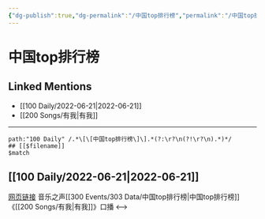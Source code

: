 ```yaml
---
{"dg-publish":true,"dg-permalink":"/中国top排行榜","permalink":"/中国top排行榜/"}
---
```


# 中国top排行榜

## Linked Mentions
- [[100 Daily/2022-06-21\|2022-06-21]]
- [[200 Songs/有我\|有我]]


---

```expander
path:"100 Daily" /.*\[\[中国top排行榜\]\].*(?:\r?\n(?!\r?\n).*)*/
## [[$filename]]
$match
```
## [[100 Daily/2022-06-21\|2022-06-21]]
[网页链接](https://weibo.cn/sinaurl?u=https%3A%2F%2Fyspapp.cn%2F2y0) 音乐之声[[300 Events/303 Data/中国top排行榜\|中国top排行榜]]《[[200 Songs/有我\|有我]]》口播
<-->